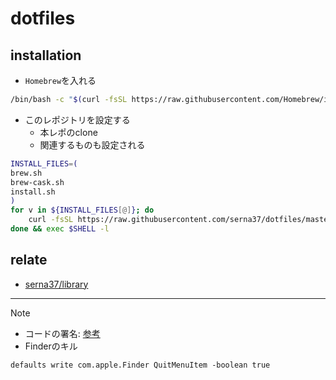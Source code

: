 # dotfiles
## installation
- `Homebrew`を入れる
```sh
/bin/bash -c "$(curl -fsSL https://raw.githubusercontent.com/Homebrew/install/master/install.sh)"
```

- このレポジトリを設定する
  - 本レポのclone
  - 関連するものも設定される
```sh
INSTALL_FILES=(
brew.sh
brew-cask.sh
install.sh
)
for v in ${INSTALL_FILES[@]}; do
    curl -fsSL https://raw.githubusercontent.com/serna37/dotfiles/master/${v} | sh
done && exec $SHELL -l
```

## relate
- [serna37/library](https://github.com/serna37/library)

---

> [!Note]
> - コードの署名: [参考](https://blog.symdon.info/posts/1610113408/)
> - Finderのキル
> ```
> defaults write com.apple.Finder QuitMenuItem -boolean true
> ```
